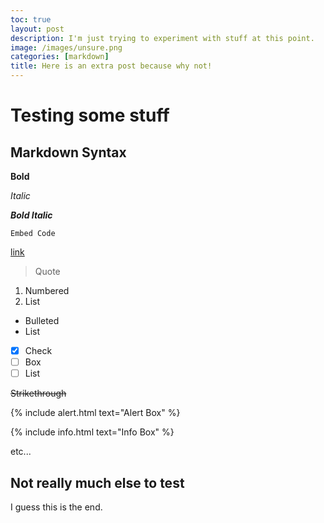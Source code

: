 ```yaml
---
toc: true
layout: post
description: I'm just trying to experiment with stuff at this point.
image: /images/unsure.png
categories: [markdown]
title: Here is an extra post because why not!
---
```

# Testing some stuff

## Markdown Syntax

**Bold**

*Italic*

***Bold Italic***

`Embed Code`

[link](https://www.youtube.com/watch?v=dQw4w9WgXcQ&ab_channel=RickAstley)

> Quote

1. Numbered
2. List

- Bulleted
- List

- [x] Check
- [ ] Box
- [ ] List

~~Strikethrough~~

{% include alert.html text="Alert Box" %}

{% include info.html text="Info Box" %}

etc...

## Not really much else to test

I guess this is the end.

